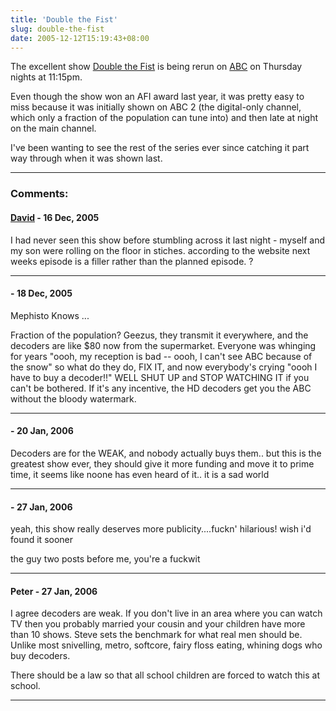 ```yaml
---
title: 'Double the Fist'
slug: double-the-fist
date: 2005-12-12T15:19:43+08:00
---
```


The excellent show [Double the
Fist](http://www.abc.net.au/doublethefist/) is being rerun on
[ABC](http://www.abc.net.au/tv/) on Thursday nights at 11:15pm.

Even though the show won an AFI award last year, it was pretty easy to
miss because it was initially shown on ABC 2 (the digital-only channel,
which only a fraction of the population can tune into) and then late at
night on the main channel.

I\'ve been wanting to see the rest of the series ever since catching it
part way through when it was shown last.

---
### Comments:
#### [David](http://www.demasijones.com) - <time datetime="2005-12-16 17:55:15">16 Dec, 2005</time>

I had never seen this show before stumbling across it last night -
myself and my son were rolling on the floor in stiches. according to the
website next weeks episode is a filler rather than the planned episode.
?

---
####  - <time datetime="2005-12-18 13:12:29">18 Dec, 2005</time>

Mephisto Knows \...

Fraction of the population? Geezus, they transmit it everywhere, and the
decoders are like \$80 now from the supermarket. Everyone was whinging
for years \"oooh, my reception is bad \-- oooh, I can\'t see ABC because
of the snow\" so what do they do, FIX IT, and now everybody\'s crying
\"oooh I have to buy a decoder!!\" WELL SHUT UP and STOP WATCHING IT if
you can\'t be bothered. If it\'s any incentive, the HD decoders get you
the ABC without the bloody watermark.

---
####  - <time datetime="2006-01-20 05:07:41">20 Jan, 2006</time>

Decoders are for the WEAK, and nobody actually buys them.. but this is
the greatest show ever, they should give it more funding and move it to
prime time, it seems like noone has even heard of it.. it is a sad world

---
####  - <time datetime="2006-01-27 00:54:46">27 Jan, 2006</time>

yeah, this show really deserves more publicity\....fuckn\' hilarious!
wish i\'d found it sooner

the guy two posts before me, you\'re a fuckwit

---
#### Peter - <time datetime="2006-01-27 02:50:51">27 Jan, 2006</time>

I agree decoders are weak. If you don\'t live in an area where you can
watch TV then you probably married your cousin and your children have
more than 10 shows. Steve sets the benchmark for what real men should
be. Unlike most snivelling, metro, softcore, fairy floss eating, whining
dogs who buy decoders.

There should be a law so that all school children are forced to watch
this at school.

---

